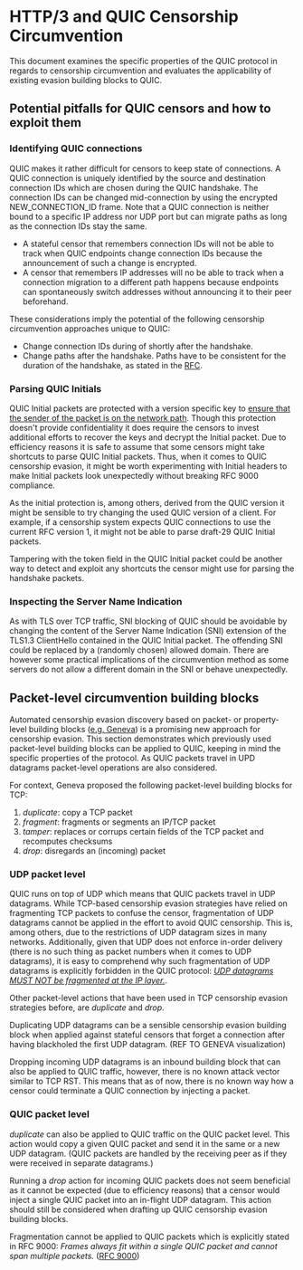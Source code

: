 # HTTP/3 and QUIC Censorship Circumvention

This document examines the specific properties of the QUIC protocol in regards to censorship circumvention and evaluates the applicability of existing evasion building blocks to QUIC.

## Potential pitfalls for QUIC censors and how to exploit them

### Identifying QUIC connections
QUIC makes it rather difficult for censors to keep state of connections.
A QUIC connection is uniquely identified by the source and destination connection IDs which are chosen during the QUIC handshake. The connection IDs can be changed mid-connection by using the encrypted NEW_CONNECTION_ID frame. Note that a QUIC connection is neither bound to a specific IP address nor UDP port but can migrate paths as long as the connection IDs stay the same.
- A stateful censor that remembers connection IDs will not be able to track when QUIC endpoints change connection IDs because the announcement of such a change is encrypted. 
- A censor that remembers IP addresses will no be able to track when a connection migration to a different path happens because endpoints can spontaneously switch addresses without announcing it to their peer beforehand.

These considerations imply the potential of the following censorship circumvention approaches unique to QUIC:
- Change connection IDs during of shortly after the handshake.
- Change paths after the handshake. Paths have to be consistent for the duration of the handshake, as stated in the [RFC](https://www.rfc-editor.org/rfc/rfc9000.html#name-connection-migration).

### Parsing QUIC Initials
QUIC Initial packets are protected with a version specific key to [ensure that the sender of the packet is on the network path](https://www.rfc-editor.org/rfc/rfc9000.html#name-protected-packets). Though this protection doesn't provide confidentiality it does require the censors to invest additional efforts to recover the keys and decrypt the Initial packet. Due to efficiency reasons it is safe to assume that some censors might take shortcuts to parse QUIC Initial packets. Thus, when it comes to QUIC censorship evasion, it might be worth experimenting with Initial headers to make Initial packets look unexpectedly without breaking RFC 9000 compliance.<br/>

As the initial protection is, among others, derived from the QUIC version it might be sensible to try changing the used QUIC version of a client. For example, if a censorship system expects QUIC connections to use the current RFC version 1, it might not be able to parse draft-29 QUIC Initial packets.<br/>

Tampering with the token field in the QUIC Initial packet could be another way to detect and exploit any shortcuts the censor might use for parsing the handshake packets.

### Inspecting the Server Name Indication
As with TLS over TCP traffic, SNI blocking of QUIC should be avoidable by changing the content of the Server Name Indication (SNI) extension of the TLS1.3 ClientHello contained in the QUIC Initial packet. The offending SNI could be replaced by a (randomly chosen) allowed domain. There are however some practical implications of the circumvention method as some servers do not allow a different domain in the SNI or behave unexpectedly.

## Packet-level circumvention building blocks
Automated censorship evasion discovery based on packet- or property-level building blocks ([e.g. Geneva](https://geneva.cs.umd.edu/papers/geneva_ccs19.pdf)) is a promising new approach for censorship evasion.
This section demonstrates which previously used packet-level building blocks can be applied to QUIC, keeping in mind the specific properties of the protocol. As QUIC packets travel in UPD datagrams packet-level operations are also considered.<br/>

For context, Geneva proposed the following packet-level building blocks for TCP:
1. *duplicate*: copy a TCP packet
2. *fragment*: fragments or segments an IP/TCP packet
3. *tamper*: replaces or corrups certain fields of the TCP packet and recomputes checksums 
4. *drop*: disregards an (incoming) packet

### UDP packet level
QUIC runs on top of UDP which means that QUIC packets travel in UDP datagrams. 
While TCP-based censorship evasion strategies have relied on fragmenting TCP packets to confuse the censor, fragmentation of UDP datagrams cannot be applied in the effort to avoid QUIC censorship. This is, among others, due to the restrictions of UDP datagram sizes in many networks. Additionally, given that UDP does not enforce in-order delivery (there is no such thing as packet numbers when it comes to UDP datagrams), it is easy to comprehend why such fragmentation of UDP datagrams is explicitly forbidden in the QUIC protocol: [*UDP datagrams MUST NOT be fragmented at the IP layer.*](https://www.rfc-editor.org/rfc/rfc9000.html#name-datagram-size). <br/>

Other packet-level actions that have been used in TCP censorship evasion strategies before, are *duplicate* and *drop*. <br/>

Duplicating UDP datagrams can be a sensible censorship evasion building block when applied against stateful censors that forget a connection after having blackholed the first UDP datagram. (REF TO GENEVA visualization) <br/>

Dropping incoming UDP datagrams is an inbound building block that can also be applied to QUIC traffic, however, there is no known attack vector similar to TCP RST. This means that as of now, there is no known way how a censor could terminate a QUIC connection by injecting a packet. <br/>

### QUIC packet level
*duplicate* can also be applied to QUIC traffic on the QUIC packet level. This action would copy a given QUIC packet and send it in the same or a new UDP datagram. (QUIC packets are handled by the receiving peer as if they were received in separate datagrams.) <br/>

Running a *drop* action for incoming QUIC packets does not seem beneficial as it cannot be expected (due to efficiency reasons) that a censor would inject a single QUIC packet into an in-flight UDP datagram. This action should still be considered when drafting up QUIC censorship evasion building blocks.<br/>

Fragmentation cannot be applied to QUIC packets which is explicitly stated in RFC 9000: *Frames always fit within a single QUIC packet and cannot span multiple packets.* ([RFC 9000](https://www.rfc-editor.org/rfc/rfc9000.html#name-frames-and-frame-types))

